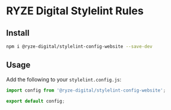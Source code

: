 # RYZE Digital Stylelint Rules

## Install

```bash
npm i @ryze-digital/stylelint-config-website --save-dev
```

## Usage

Add the following to your `stylelint.config.js`:

```js
import config from '@ryze-digital/stylelint-config-website';

export default config;
```
